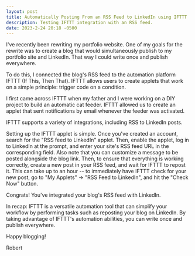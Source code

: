 ```yaml
---
layout: post
title: Automatically Posting From an RSS Feed to LinkedIn using IFTTT
description: Testing IFTTT integration with an RSS feed.
date: 2023-2-24 20:18 -0500
---
```

I've recently been rewriting my portfolio website. One of my goals for the rewrite was to create a blog that would simultaneously publish to my portfolio site and LinkedIn. That way I could write once and publish everywhere.

To do this, I connected the blog's RSS feed to the automation platform IFTTT (If This, Then That). IFTTT allows users to create applets that work on a simple principle: trigger code on a condition. 

I first came across IFTTT when my father and I were working on a DIY project to build an automatic cat feeder. IFTTT allowed us to create an applet that sent notifications by email whenever the feeder was activated. 

IFTTT supports a variety of integrations, including RSS to LinkedIn posts.

Setting up the IFTTT applet is simple. Once you've created an account, search for the "RSS feed to LinkedIn" applet. Then, enable the applet, log in to LinkedIn at the prompt, and enter your site's RSS feed URL in the corresponding field. Also note that you can customize a message to be posted alongside the blog link. Then, to ensure that everything is working correctly, create a new post in your RSS feed, and wait for IFTTT to repost it. This can take up to an hour -- to immediately have IFTTT check for your new post, go to "My Applets" -> "RSS Feed to LinkedIn", and hit the "Check Now" button.

Congrats! You've integrated your blog's RSS feed with LinkedIn.

In recap: IFTTT is a versatile automation tool that can simplify your workflow by performing tasks such as reposting your blog on LinkedIn. By taking advantage of IFTTT's automation abilities, you can write once and publish everywhere.

Happy blogging!

Robert
